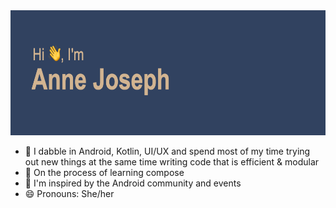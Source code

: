 <img src="https://github.com/AnneJ17/AnneJ17.github.io/blob/master/img/header.png" alt="header" width="700" height="200"/>


<!--
**AnneJ17/AnneJ17** is a ✨ _special_ ✨ repository because its `README.md` (this file) appears on your GitHub profile.
-->

- :sparkling_heart: <t>I dabble in Android, Kotlin, UI/UX and spend most of my time trying out new things at the same time writing code that is efficient & modular
- :seedling: <t>On the process of learning compose
- :star2: <t>I'm inspired by the Android community and events
- 😄 Pronouns: <t>She/her
<!--
- 📝 [Resume](https://annej17.github.io/img/resume.pdf)
-->
